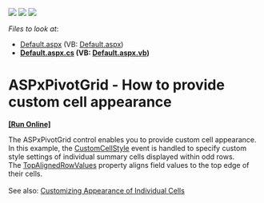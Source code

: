 <!-- default badges list -->
![](https://img.shields.io/endpoint?url=https://codecentral.devexpress.com/api/v1/VersionRange/128577042/21.2.3%2B)
[![](https://img.shields.io/badge/Open_in_DevExpress_Support_Center-FF7200?style=flat-square&logo=DevExpress&logoColor=white)](https://supportcenter.devexpress.com/ticket/details/T590081)
[![](https://img.shields.io/badge/📖_How_to_use_DevExpress_Examples-e9f6fc?style=flat-square)](https://docs.devexpress.com/GeneralInformation/403183)
<!-- default badges end -->
<!-- default file list -->
*Files to look at*:

* [Default.aspx](./CS/CellAppearanceCustomization/Default.aspx) (VB: [Default.aspx](./VB/CellAppearanceCustomization/Default.aspx))
* **[Default.aspx.cs](./CS/CellAppearanceCustomization/Default.aspx.cs) (VB: [Default.aspx.vb](./VB/CellAppearanceCustomization/Default.aspx.vb))**
<!-- default file list end -->
# ASPxPivotGrid - How to provide custom cell appearance
<!-- run online -->
**[[Run Online]](https://codecentral.devexpress.com/t590081/)**
<!-- run online end -->


<p>The ASPxPivotGrid control enables you to provide custom cell appearance. In this example, the <a href="https://documentation.devexpress.com/AspNet/DevExpress.Web.ASPxPivotGrid.ASPxPivotGrid.CustomCellStyle.event">CustomCellStyle</a> event is handled to specify custom style settings of individual summary cells displayed within odd rows. The <a href="https://documentation.devexpress.com/AspNet/DevExpress.Web.ASPxPivotGrid.PivotFieldValueStyle.TopAlignedRowValues.property">TopAlignedRowValues</a> property aligns field values to the top edge of their cells.<br><br>See also: <a href="https://documentation.devexpress.com/AspNet/7274/ASP-NET-WebForms-Controls/">Customizing Appearance of Individual Cells</a></p>

<br/>



